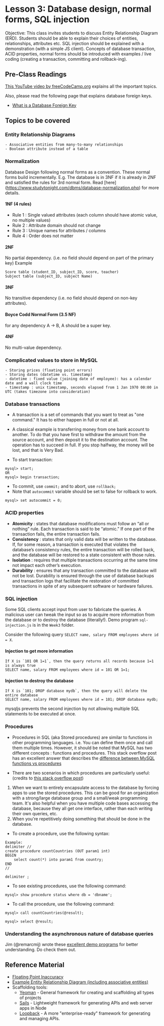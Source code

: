 # Lesson 3: Database design, normal forms, SQL injection

Objective: This class invites students to discuss Entity Relationship Diagram (ERD).
Students should be able to explain their choices of entities, relationships, attributes etc.
SQL injection should be explained with a demonstration (with a simple JS client).
Concepts of database transaction, ACID properties, normal forms should be introduced with
examples / live coding (creating a transaction, committing and rollback-ing).

## Pre-Class Readings

[This YouTube video by freeCodeCamp.org](https://www.youtube.com/watch?v=HXV3zeQKqGY) explains
all the important topics.

Also, please read the following page that explains database foreign keys.
- [What is a Database Foreign Key](http://databases.about.com/cs/specificproducts/g/foreignkey.htm)

## Topics to be covered

### Entity Relationship Diagrams
    - Associative entities from many-to-many relationships
    - Boolean attribute instead of a table

### Normalization
Database Design following normal forms as a convention.
These normal forms build incrementally.
E.g. The database is in 3NF if it is already in 2NF and satisfied the
rules for 3rd normal form. Read [here] (https://www.studytonight.com/dbms/database-normalization.php) for more details.

#### 1NF (4 rules)
* Rule 1 : Single valued attributes (each column should have atomic value, no multiple values)
* Rule 2 : Attribute domain should not change
* Rule 3 : Unique names for attributes / columns
* Rule 4 : Order does not matter
#### 2NF
No partial dependency. (i.e. no field should depend on part of the primary key)
Example
```
Score table (student_ID, subject_ID, score, teacher)
Subject table (subject_ID, subject Name)
```
#### 3NF
No transitive dependency (i.e. no field should depend on non-key attributes).

#### Boyce Codd Normal Form (3.5 NF)
for any dependency A → B, A should be a super key.

#### 4NF
No multi-value dependency.

### Complicated values to store in MySQL
    - Storing prices (floating point errors)
    - Storing dates (datetime vs. timestamp)
    - datetime : fixed value (joining date of employee): has a calendar date and a wall clock time
    - timestamp : unix timestamp, seconds elapsed from 1 Jan 1970 00:00 in UTC (takes timezone into consideration)

### Database transactions
- A transaction is a set of commands that you want to treat as "one command." It has to either happen in full or not at all.

- A classical example is transferring money from one bank account to another. To do that you have first to withdraw the amount from the source account, and then deposit it to the destination account. The operation has to succeed in full. If you stop halfway, the money will be lost, and that is Very Bad.

* To start transaction:
```
mysql> start;
OR
mysql> begin transaction;
```
* To commit, use `commit;` and to abort, use `rollback;`
* Note that `autocommit` variable should be set to false for rollback to work.
```
mysql> set autocommit = 0;
```

### ACID properties

- **Atomicity** : states that database modifications must follow an “all or nothing” rule.
Each transaction is said to be “atomic.”
If one part of the transaction fails, the entire transaction fails.
- **Consistency** : states that only valid data will be written to the database. If, for some reason, a transaction is executed that violates the database’s consistency rules, the entire transaction will be rolled back, and the database will be restored to a state consistent with those rules.
- **Isolation** : requires that multiple transactions occurring at the same time not impact each other’s execution.
- **Durability** : ensures that any transaction committed to the database will not be lost. Durability is ensured through the use of database backups and transaction logs that facilitate the restoration of committed transactions in spite of any subsequent software or hardware failures.

### SQL injection

Some SQL clients accept input from user to fabricate the queries.
A malicious user can tweak the input so as to acquire more information from the database or
to destroy the database (literally!). Demo program `sql-injection.js` is in the `Week3` folder.

Consider the following query `SELECT name, salary FROM employees where id = X`.

#### Injection to get more information
```
If X is `101 OR 1=1`, then the query returns all records because 1=1 is always true
SELECT name, salary FROM employees where id = 101 OR 1=1;
```

#### Injection to destroy the database
```
If X is `101; DROP database mydb`, then the query will delete the entire database
SELECT name, salary FROM employees where id = 101; DROP database mydb;
```
mysqljs prevents the second injection by not allowing multiple SQL statements
to be executed at once.

### Procedures

* Procedures in SQL (aka Stored procedures) are similar to functions in other programming languages.
i.e. You can define them once and call them multiple times. However, it should be noted that
MySQL has two different concepts : functions and procedures.
This stack overflow post has an excellent answer that describes the
[difference between MySQL functions vs procedures](https://stackoverflow.com/questions/3744209/mysql-stored-procedure-vs-function-which-would-i-use-when)

* There are two scenarios in which procedures are particularly useful:
(credits to [this stack overflow post](https://stackoverflow.com/questions/12631845/when-should-i-use-stored-procedures-in-mysql))
1. When we want to entirely encapsulate access to the database by forcing apps to use
the stored procedures. This can be good for an organization with a strong/large database group
and a small/weak programming team.
It's also helpful when you have multiple code bases accessing the database,
because they all get one interface, rather than each writing their own queries, etc.
2. When you're repetitively doing something that should be done in the database.

* To create a procedure, use the following syntax:
```
Example:
delimiter //
create procedure countCountries (OUT param1 int)
BEGIN
    select count(*) into param1 from country;
END
//

delimiter ;
```
* To see existing procedures, use the following command:
```
mysql> show procedure status where db = 'dbname';
```

* To call the procedure, use the following command:
```
mysql> call countCountries(@result);

mysql> select @result;
```


### Understanding the asynchronous nature of database queries
Jim (@remarcmij) wrote these [excellent demo programs](https://github.com/remarcmij/database_examples)
for better understanding. Do check them out.

## Reference Material

- [Floating Point Inaccuracy](http://stackoverflow.com/questions/2100490/floating-point-inaccuracy-examples#2100502)
- [Example Entity Relationship Diagram (including associative entities)](http://users.csc.calpoly.edu/~jdalbey/308/Lectures/HOWTO-ERD.html)
- Scaffolding tools:
    - [Yeoman](http://yeoman.io) - General framework for creating and scaffolding all types of projects
    - [Sails](http://sails.js) - Lightweight framework for generating APIs and web server apps in Node
    - [Loopback](http://loopback.io/) - A more "enterprise-ready" framework for generating and managing APIs.
